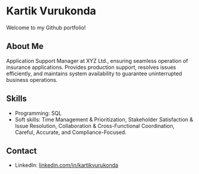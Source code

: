 # Kartik Vurukonda

Welcome to my Github portfolio! 

## About Me
Application Support Manager at XYZ Ltd., ensuring seamless operation of insurance applications. Provides production support, resolves issues efficiently, and maintains system availability to guarantee uninterrupted business operations.

## Skills
- Programming: SQL
- Soft skills: Time Management & Prioritization, Stakeholder Satisfaction & Issue Resolution, Collaboration & Cross-Functional Coordination, Careful, Accurate, and Compliance-Focused.

## Contact
- LinkedIn: [linkedin.com/in/kartikvurukonda](https://www.linkedin.com/in/kartik-vurukonda-353960102)
